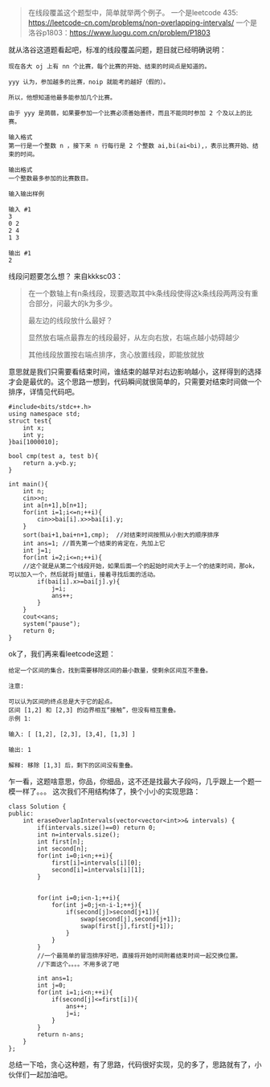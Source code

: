 >在线段覆盖这个题型中，简单就举两个例子。
一个是leetcode 435: https://leetcode-cn.com/problems/non-overlapping-intervals/
一个是洛谷p1803：https://www.luogu.com.cn/problem/P1803

就从洛谷这道题看起吧，标准的线段覆盖问题，题目就已经明确说明：

```
现在各大 oj 上有 nn 个比赛，每个比赛的开始、结束的时间点是知道的。

yyy 认为，参加越多的比赛，noip 就能考的越好（假的）。

所以，他想知道他最多能参加几个比赛。

由于 yyy 是蒟蒻，如果要参加一个比赛必须善始善终，而且不能同时参加 2 个及以上的比赛。

输入格式
第一行是一个整数 n ，接下来 n 行每行是 2 个整数 ai,bi(ai<bi),，表示比赛开始、结束的时间。

输出格式
一个整数最多参加的比赛数目。

输入输出样例

输入 #1
3
0 2
2 4
1 3

输出 #1
2
```

线段问题要怎么想？ 来自kkksc03：

>在一个数轴上有n条线段，现要选取其中k条线段使得这k条线段两两没有重合部分，问最大的k为多少。
>
>最左边的线段放什么最好？
>
>显然放右端点最靠左的线段最好，从左向右放，右端点越小妨碍越少
>
>其他线段放置按右端点排序，贪心放置线段，即能放就放

意思就是我们只需要看结束时间，谁结束的越早对右边影响越小，这样得到的选择才会是最优的。这个思路一想到，代码瞬间就很简单的，只需要对结束时间做一个排序，详情见代码吧。

```
#include<bits/stdc++.h>
using namespace std;
struct test{
    int x;
    int y;
}bai[1000010];

bool cmp(test a, test b){
    return a.y<b.y;
}

int main(){
    int n;
    cin>>n;
    int a[n+1],b[n+1];
    for(int i=1;i<=n;++i){
        cin>>bai[i].x>>bai[i].y;
    }
    sort(bai+1,bai+n+1,cmp);  //对结束时间按照从小到大的顺序排序
    int ans=1; //首先第一个结束的肯定在，先加上它
    int j=1;
    for(int i=2;i<=n;++i){
    //这个就是从第二个线段开始，如果后面一个的起始时间大于上一个的结束时间，那ok，可以加入一个，然后就将j赋值i，接着寻找后面的活动。
        if(bai[i].x>=bai[j].y){ 
            j=i;
            ans++;
        } 
    }
    cout<<ans;
    system("pause");
    return 0;
}
```

ok了，我们再来看leetcode这题：

```
给定一个区间的集合，找到需要移除区间的最小数量，使剩余区间互不重叠。

注意:

可以认为区间的终点总是大于它的起点。
区间 [1,2] 和 [2,3] 的边界相互“接触”，但没有相互重叠。
示例 1:

输入: [ [1,2], [2,3], [3,4], [1,3] ]

输出: 1

解释: 移除 [1,3] 后，剩下的区间没有重叠。

```
乍一看，这题啥意思，你品，你细品，这不还是找最大子段吗，几乎跟上一个题一模一样了。。。
这次我们不用结构体了，换个小小的实现思路：
```
class Solution {
public:
    int eraseOverlapIntervals(vector<vector<int>>& intervals) {
        if(intervals.size()==0) return 0;
        int n=intervals.size();
        int first[n];
        int second[n];
        for(int i=0;i<n;++i){
            first[i]=intervals[i][0];
            second[i]=intervals[i][1];
        }
        

        for(int i=0;i<n-1;++i){
            for(int j=0;j<n-i-1;++j){
                if(second[j]>second[j+1]){
                    swap(second[j],second[j+1]);
                    swap(first[j],first[j+1]);
                }
            }
        }
        //一个最简单的冒泡排序好吧，直接将开始时间附着结束时间一起交换位置。
        //下面这个。。。。不用多说了吧

        int ans=1;
        int j=0;
        for(int i=1;i<n;++i){
            if(second[j]<=first[i]){
                ans++;
                j=i;
            }
        }
        return n-ans;
    }
};
```

总结一下哈，贪心这种题，有了思路，代码很好实现，见的多了，思路就有了，小伙伴们一起加油吧。